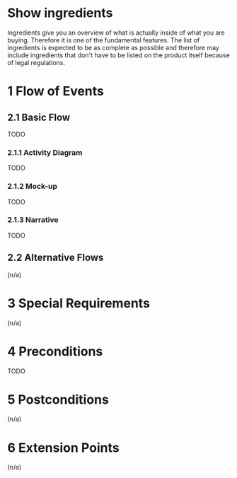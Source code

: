 # Show ingredients
Ingredients give you an overview of what is actually inside of what you are buying. Therefore it is one of the fundamental features. The list of ingredients is expected to be as complete as possible and therefore may include ingredients that don't have to be listed on the product itself because of legal regulations.

# 1 Flow of Events
## 2.1 Basic Flow
TODO

### 2.1.1 Activity Diagram
TODO

### 2.1.2 Mock-up
TODO

### 2.1.3 Narrative
TODO

## 2.2 Alternative Flows
(n/a)

# 3 Special Requirements
(n/a)

# 4 Preconditions
TODO

# 5 Postconditions
(n/a)
 
# 6 Extension Points
(n/a)